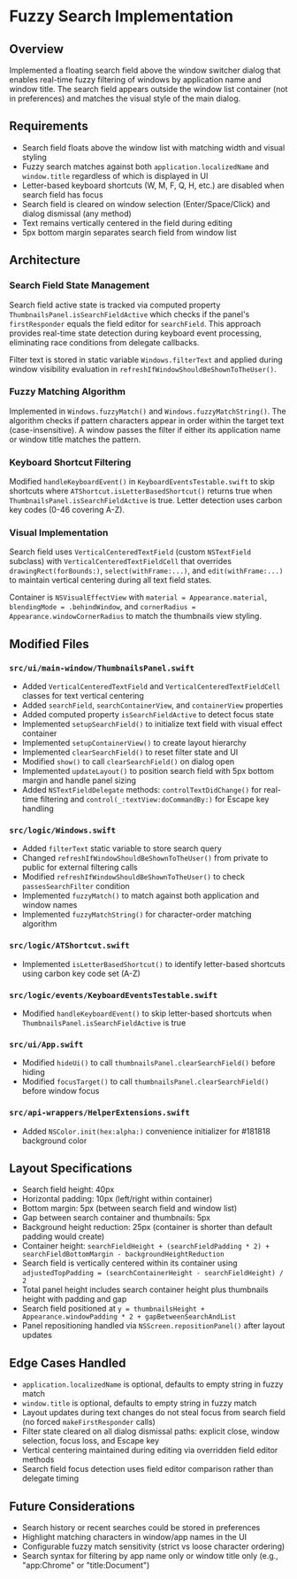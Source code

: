 # Fuzzy Search Implementation

## Overview

Implemented a floating search field above the window switcher dialog that enables real-time fuzzy filtering of windows by application name and window title. The search field appears outside the window list container (not in preferences) and matches the visual style of the main dialog.

## Requirements

- Search field floats above the window list with matching width and visual styling
- Fuzzy search matches against both `application.localizedName` and `window.title` regardless of which is displayed in UI
- Letter-based keyboard shortcuts (W, M, F, Q, H, etc.) are disabled when search field has focus
- Search field is cleared on window selection (Enter/Space/Click) and dialog dismissal (any method)
- Text remains vertically centered in the field during editing
- 5px bottom margin separates search field from window list

## Architecture

### Search Field State Management

Search field active state is tracked via computed property `ThumbnailsPanel.isSearchFieldActive` which checks if the panel's `firstResponder` equals the field editor for `searchField`. This approach provides real-time state detection during keyboard event processing, eliminating race conditions from delegate callbacks.

Filter text is stored in static variable `Windows.filterText` and applied during window visibility evaluation in `refreshIfWindowShouldBeShownToTheUser()`.

### Fuzzy Matching Algorithm

Implemented in `Windows.fuzzyMatch()` and `Windows.fuzzyMatchString()`. The algorithm checks if pattern characters appear in order within the target text (case-insensitive). A window passes the filter if either its application name or window title matches the pattern.

### Keyboard Shortcut Filtering

Modified `handleKeyboardEvent()` in `KeyboardEventsTestable.swift` to skip shortcuts where `ATShortcut.isLetterBasedShortcut()` returns true when `ThumbnailsPanel.isSearchFieldActive` is true. Letter detection uses carbon key codes (0-46 covering A-Z).

### Visual Implementation

Search field uses `VerticalCenteredTextField` (custom `NSTextField` subclass) with `VerticalCenteredTextFieldCell` that overrides `drawingRect(forBounds:)`, `select(withFrame:...)`, and `edit(withFrame:...)` to maintain vertical centering during all text field states.

Container is `NSVisualEffectView` with `material = Appearance.material`, `blendingMode = .behindWindow`, and `cornerRadius = Appearance.windowCornerRadius` to match the thumbnails view styling.

## Modified Files

### `src/ui/main-window/ThumbnailsPanel.swift`
- Added `VerticalCenteredTextField` and `VerticalCenteredTextFieldCell` classes for text vertical centering
- Added `searchField`, `searchContainerView`, and `containerView` properties
- Added computed property `isSearchFieldActive` to detect focus state
- Implemented `setupSearchField()` to initialize text field with visual effect container
- Implemented `setupContainerView()` to create layout hierarchy
- Implemented `clearSearchField()` to reset filter state and UI
- Modified `show()` to call `clearSearchField()` on dialog open
- Implemented `updateLayout()` to position search field with 5px bottom margin and handle panel sizing
- Added `NSTextFieldDelegate` methods: `controlTextDidChange()` for real-time filtering and `control(_:textView:doCommandBy:)` for Escape key handling

### `src/logic/Windows.swift`
- Added `filterText` static variable to store search query
- Changed `refreshIfWindowShouldBeShownToTheUser()` from private to public for external filtering calls
- Modified `refreshIfWindowShouldBeShownToTheUser()` to check `passesSearchFilter` condition
- Implemented `fuzzyMatch()` to match against both application and window names
- Implemented `fuzzyMatchString()` for character-order matching algorithm

### `src/logic/ATShortcut.swift`
- Implemented `isLetterBasedShortcut()` to identify letter-based shortcuts using carbon key code set (A-Z)

### `src/logic/events/KeyboardEventsTestable.swift`
- Modified `handleKeyboardEvent()` to skip letter-based shortcuts when `ThumbnailsPanel.isSearchFieldActive` is true

### `src/ui/App.swift`
- Modified `hideUi()` to call `thumbnailsPanel.clearSearchField()` before hiding
- Modified `focusTarget()` to call `thumbnailsPanel.clearSearchField()` before window focus

### `src/api-wrappers/HelperExtensions.swift`
- Added `NSColor.init(hex:alpha:)` convenience initializer for #181818 background color

## Layout Specifications

- Search field height: 40px
- Horizontal padding: 10px (left/right within container)
- Bottom margin: 5px (between search field and window list)
- Gap between search container and thumbnails: 5px
- Background height reduction: 25px (container is shorter than default padding would create)
- Container height: `searchFieldHeight + (searchFieldPadding * 2) + searchFieldBottomMargin - backgroundHeightReduction`
- Search field is vertically centered within its container using `adjustedTopPadding = (searchContainerHeight - searchFieldHeight) / 2`
- Total panel height includes search container height plus thumbnails height with padding and gap
- Search field positioned at `y = thumbnailsHeight + Appearance.windowPadding * 2 + gapBetweenSearchAndList`
- Panel repositioning handled via `NSScreen.repositionPanel()` after layout updates

## Edge Cases Handled

- `application.localizedName` is optional, defaults to empty string in fuzzy match
- `window.title` is optional, defaults to empty string in fuzzy match
- Layout updates during text changes do not steal focus from search field (no forced `makeFirstResponder` calls)
- Filter state cleared on all dialog dismissal paths: explicit close, window selection, focus loss, and Escape key
- Vertical centering maintained during editing via overridden field editor methods
- Search field focus detection uses field editor comparison rather than delegate timing

## Future Considerations

- Search history or recent searches could be stored in preferences
- Highlight matching characters in window/app names in the UI
- Configurable fuzzy match sensitivity (strict vs loose character ordering)
- Search syntax for filtering by app name only or window title only (e.g., "app:Chrome" or "title:Document")
